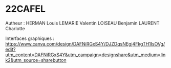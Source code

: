 # 22CAFEL

Autheur :
HERMAN Louis
LEMARIE Valentin
LOISEAU Benjamin
LAURENT Charlotte

Interfaces graphiques : https://www.canva.com/design/DAFNiRGxS4Y/DJZDqsNEgj4FkgTH1IsOVg/edit?utm_content=DAFNiRGxS4Y&utm_campaign=designshare&utm_medium=link2&utm_source=sharebutton
